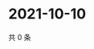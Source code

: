 # 2021-10-10

共 0 条

<!-- BEGIN WEIBO -->
<!-- 最后更新时间 Sun Oct 10 2021 22:07:24 GMT+0800 (China Standard Time) -->

<!-- END WEIBO -->
